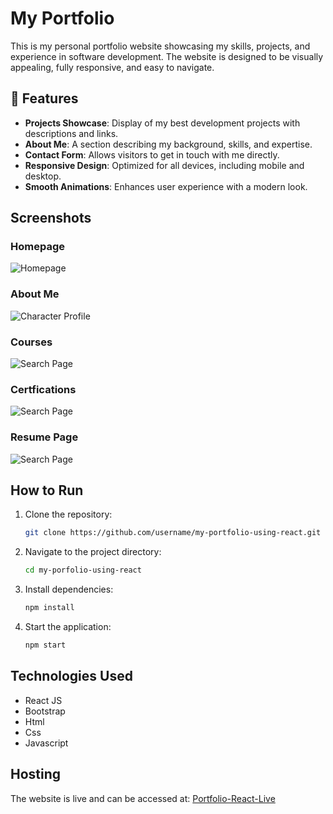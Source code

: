 # My Portfolio

This is my personal portfolio website showcasing my skills, projects, and experience in software development. The website is designed to be visually appealing, fully responsive, and easy to navigate.

## 🚀 Features
- **Projects Showcase**: Display of my best development projects with descriptions and links.
- **About Me**: A section describing my background, skills, and expertise.
- **Contact Form**: Allows visitors to get in touch with me directly.
- **Responsive Design**: Optimized for all devices, including mobile and desktop.
- **Smooth Animations**: Enhances user experience with a modern look.

## Screenshots
### Homepage
![Homepage](public/homepage.png)

### About Me
![Character Profile](public/About.png)

### Courses
![Search Page](public/Courses.png)

### Certfications 
![Search Page](public/Certfications.png)

### Resume Page
![Search Page](public/Resume.png)

## How to Run
1. Clone the repository:
   ```bash
   git clone https://github.com/username/my-portfolio-using-react.git
   ```
2. Navigate to the project directory:
   ```bash
   cd my-porfolio-using-react
   ```
3. Install dependencies:
   ```bash
   npm install
   ```
4. Start the application:
   ```bash
   npm start
   ```

## Technologies Used
- React JS
- Bootstrap
- Html
- Css
- Javascript
  
## Hosting
The website is live and can be accessed at: [Portfolio-React-Live](https://my-portfolio-using-react-ga3a.onrender.com/)
